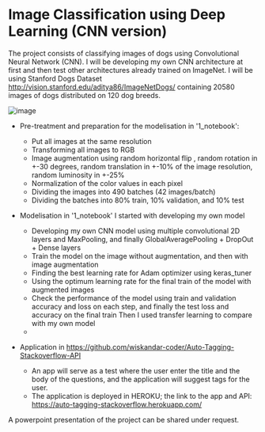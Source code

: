 # Image Classification using Deep Learning (CNN version)
The project consists of classifying images of dogs using Convolutional Neural Network (CNN). I will be developing my own CNN architecture at first and then test other architectures already trained on ImageNet. I will be using Stanford Dogs Dataset http://vision.stanford.edu/aditya86/ImageNetDogs/ containing 20580 images of dogs distributed on 120 dog breeds.

![image](https://github.com/wiskandar-coder/Image-Classification-using-Deep-Learning-CNN-version/assets/64427335/e7d01161-4122-45e3-b300-19bdaa9fde2a)

- Pre-treatment and preparation for the modelisation in '1_notebook':
    - Put all images at the same resolution
    - Transforming all images to RGB
    - Image augmentation using random horizontal flip , random rotation in +-30 degrees, random translation in +-10% of the image resolution, random luminosity in +-25%
    - Normalization of the color values in each pixel
    - Dividing the images into 490 batches (42 images/batch)
    - Dividing the batches into 80% train, 10% validation, and 10% test
  
- Modelisation in '1_notebook'
  I started with developing my own model
    - Developing my own CNN model using multiple convolutional 2D layers and MaxPooling, and finally GlobalAveragePooling + DropOut + Dense layers
    - Train the model on the image without augmentation, and then with image augmentation
    - Finding the best learning rate for Adam optimizer using keras_tuner
    - Using the optimum learning rate for the final train of the model with augmented images
    - Check the performance of the model using train and validation accuracy and loss on each step, and finally the test loss and accuracy on the final train
  Then I used transfer learning to compare with my own model
    - 
- Application in https://github.com/wiskandar-coder/Auto-Tagging-Stackoverflow-API
  - An app will serve as a test where the user enter the title and the body of the questions, and the application will suggest tags for the user.
  - The application is deployed in HEROKU; the link to the app and API: https://auto-tagging-stackoverflow.herokuapp.com/

A powerpoint presentation of the project can be shared under request.
